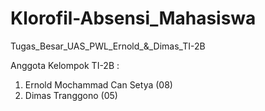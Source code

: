 # Klorofil-Absensi_Mahasiswa
 Tugas_Besar_UAS_PWL_Ernold_&_Dimas_TI-2B

 Anggota Kelompok TI-2B : 

 1. Ernold Mochammad Can Setya (08)
 2. Dimas Tranggono (05)

